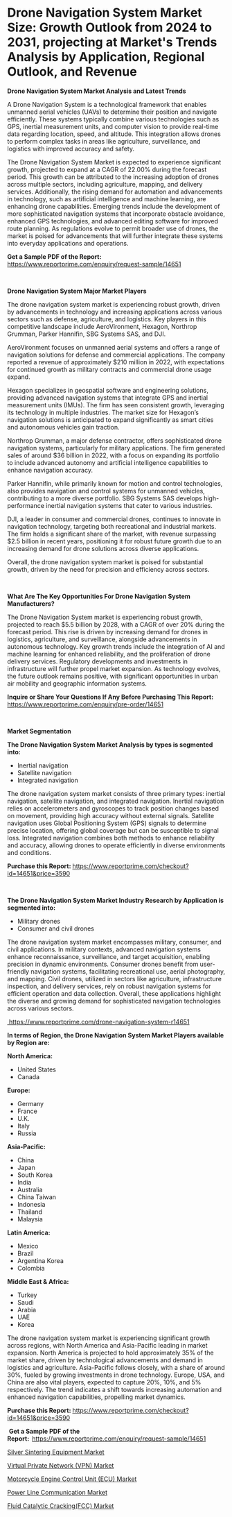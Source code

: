<p><h1>Drone Navigation System Market Size: Growth Outlook from 2024 to 2031, projecting at Market's Trends Analysis by Application, Regional Outlook, and Revenue</h1></p><p><strong>Drone Navigation System Market Analysis and Latest Trends</strong></p>
<p><p>A Drone Navigation System is a technological framework that enables unmanned aerial vehicles (UAVs) to determine their position and navigate efficiently. These systems typically combine various technologies such as GPS, inertial measurement units, and computer vision to provide real-time data regarding location, speed, and altitude. This integration allows drones to perform complex tasks in areas like agriculture, surveillance, and logistics with improved accuracy and safety.</p><p>The Drone Navigation System Market is expected to experience significant growth, projected to expand at a CAGR of 22.00% during the forecast period. This growth can be attributed to the increasing adoption of drones across multiple sectors, including agriculture, mapping, and delivery services. Additionally, the rising demand for automation and advancements in technology, such as artificial intelligence and machine learning, are enhancing drone capabilities. Emerging trends include the development of more sophisticated navigation systems that incorporate obstacle avoidance, enhanced GPS technologies, and advanced editing software for improved route planning. As regulations evolve to permit broader use of drones, the market is poised for advancements that will further integrate these systems into everyday applications and operations.</p></p>
<p><strong>Get a Sample PDF of the Report:&nbsp;</strong> <a href="https://www.reportprime.com/enquiry/request-sample/14651?utm_campaign=1124&utm_medium=2&utm_source=Github&utm_content=ia&utm_term=11102024&utm_id=drone-navigation-system">https://www.reportprime.com/enquiry/request-sample/14651</a></p>
<p>&nbsp;</p>
<p><strong>Drone Navigation System Major Market Players</strong></p>
<p><p>The drone navigation system market is experiencing robust growth, driven by advancements in technology and increasing applications across various sectors such as defense, agriculture, and logistics. Key players in this competitive landscape include AeroVironment, Hexagon, Northrop Grumman, Parker Hannifin, SBG Systems SAS, and DJI.</p><p>AeroVironment focuses on unmanned aerial systems and offers a range of navigation solutions for defense and commercial applications. The company reported a revenue of approximately $210 million in 2022, with expectations for continued growth as military contracts and commercial drone usage expand.</p><p>Hexagon specializes in geospatial software and engineering solutions, providing advanced navigation systems that integrate GPS and inertial measurement units (IMUs). The firm has seen consistent growth, leveraging its technology in multiple industries. The market size for Hexagon’s navigation solutions is anticipated to expand significantly as smart cities and autonomous vehicles gain traction.</p><p>Northrop Grumman, a major defense contractor, offers sophisticated drone navigation systems, particularly for military applications. The firm generated sales of around $36 billion in 2022, with a focus on expanding its portfolio to include advanced autonomy and artificial intelligence capabilities to enhance navigation accuracy.</p><p>Parker Hannifin, while primarily known for motion and control technologies, also provides navigation and control systems for unmanned vehicles, contributing to a more diverse portfolio. SBG Systems SAS develops high-performance inertial navigation systems that cater to various industries. </p><p>DJI, a leader in consumer and commercial drones, continues to innovate in navigation technology, targeting both recreational and industrial markets. The firm holds a significant share of the market, with revenue surpassing $2.5 billion in recent years, positioning it for robust future growth due to an increasing demand for drone solutions across diverse applications. </p><p>Overall, the drone navigation system market is poised for substantial growth, driven by the need for precision and efficiency across sectors.</p></p>
<p>&nbsp;</p>
<p><strong>What Are The Key Opportunities For Drone Navigation System Manufacturers?</strong></p>
<p><p>The Drone Navigation System market is experiencing robust growth, projected to reach $5.5 billion by 2028, with a CAGR of over 20% during the forecast period. This rise is driven by increasing demand for drones in logistics, agriculture, and surveillance, alongside advancements in autonomous technology. Key growth trends include the integration of AI and machine learning for enhanced reliability, and the proliferation of drone delivery services. Regulatory developments and investments in infrastructure will further propel market expansion. As technology evolves, the future outlook remains positive, with significant opportunities in urban air mobility and geographic information systems.</p></p>
<p><strong>Inquire or Share Your Questions If Any Before Purchasing This Report:</strong> <a href="https://www.reportprime.com/enquiry/pre-order/14651?utm_campaign=1124&utm_medium=2&utm_source=Github&utm_content=ia&utm_term=11102024&utm_id=drone-navigation-system">https://www.reportprime.com/enquiry/pre-order/14651</a></p>
<p>&nbsp;</p>
<p><strong>Market Segmentation</strong></p>
<p><strong>The Drone Navigation System Market Analysis by types is segmented into:</strong></p>
<p><ul><li>Inertial navigation</li><li>Satellite navigation</li><li>Integrated navigation</li></ul></p>
<p><p>The drone navigation system market consists of three primary types: inertial navigation, satellite navigation, and integrated navigation. Inertial navigation relies on accelerometers and gyroscopes to track position changes based on movement, providing high accuracy without external signals. Satellite navigation uses Global Positioning System (GPS) signals to determine precise location, offering global coverage but can be susceptible to signal loss. Integrated navigation combines both methods to enhance reliability and accuracy, allowing drones to operate efficiently in diverse environments and conditions.</p></p>
<p><strong>Purchase this Report:&nbsp;</strong><a href="https://www.reportprime.com/checkout?id=14651&price=3590&utm_campaign=1124&utm_medium=2&utm_source=Github&utm_content=ia&utm_term=11102024&utm_id=drone-navigation-system">https://www.reportprime.com/checkout?id=14651&price=3590</a></p>
<p>&nbsp;</p>
<p><strong>The Drone Navigation System Market Industry Research by Application is segmented into:</strong></p>
<p><ul><li>Military drones</li><li>Consumer and civil drones</li></ul></p>
<p><p>The drone navigation system market encompasses military, consumer, and civil applications. In military contexts, advanced navigation systems enhance reconnaissance, surveillance, and target acquisition, enabling precision in dynamic environments. Consumer drones benefit from user-friendly navigation systems, facilitating recreational use, aerial photography, and mapping. Civil drones, utilized in sectors like agriculture, infrastructure inspection, and delivery services, rely on robust navigation systems for efficient operation and data collection. Overall, these applications highlight the diverse and growing demand for sophisticated navigation technologies across various sectors.</p></p>
<p><a href="https://www.reportprime.com/drone-navigation-system-r14651?utm_campaign=1124&utm_medium=2&utm_source=Github&utm_content=ia&utm_term=11102024&utm_id=drone-navigation-system">&nbsp;https://www.reportprime.com/drone-navigation-system-r14651</a></p>
<p><strong>In terms of Region, the Drone Navigation System Market Players available by Region are:</strong></p>
<p>
    <p> <strong> North America: </strong>
        <ul>
            <li>United States</li>
            <li>Canada</li>
        </ul>
        </p> 
    <p> <strong> Europe: </strong>
        <ul>
            <li>Germany</li>
            <li>France</li>
            <li>U.K.</li>
            <li>Italy</li>
            <li>Russia</li>
        </ul>
        </p> 
    <p> <strong> Asia-Pacific: </strong>
        <ul>
            <li>China</li>
            <li>Japan</li>
            <li>South Korea</li>
            <li>India</li>
            <li>Australia</li>
            <li>China Taiwan</li>
            <li>Indonesia</li>
            <li>Thailand</li>
            <li>Malaysia</li>
        </ul>
        </p> 
    <p> <strong> Latin America: </strong>
        <ul>
            <li>Mexico</li>
            <li>Brazil</li>
            <li>Argentina Korea</li>
            <li>Colombia</li>
        </ul>
        </p> 
    <p> <strong> Middle East & Africa: </strong>
        <ul>
            <li>Turkey</li>
            <li>Saudi</li>
            <li>Arabia</li>
            <li>UAE</li>
            <li>Korea</li>
        </ul>
    </p>
    </p>
<p><p>The drone navigation system market is experiencing significant growth across regions, with North America and Asia-Pacific leading in market expansion. North America is projected to hold approximately 35% of the market share, driven by technological advancements and demand in logistics and agriculture. Asia-Pacific follows closely, with a share of around 30%, fueled by growing investments in drone technology. Europe, USA, and China are also vital players, expected to capture 20%, 10%, and 5% respectively. The trend indicates a shift towards increasing automation and enhanced navigation capabilities, propelling market dynamics.</p></p>
<p><strong>Purchase this Report: </strong><a href="https://www.reportprime.com/checkout?id=14651&price=3590&utm_campaign=1124&utm_medium=2&utm_source=Github&utm_content=ia&utm_term=11102024&utm_id=drone-navigation-system">https://www.reportprime.com/checkout?id=14651&price=3590</a></p>
<p>&nbsp;<strong>Get a Sample PDF of the Report:&nbsp;&nbsp;</strong><a href="https://www.reportprime.com/enquiry/request-sample/14651?utm_campaign=1124&utm_medium=2&utm_source=Github&utm_content=ia&utm_term=11102024&utm_id=drone-navigation-system">https://www.reportprime.com/enquiry/request-sample/14651</a></p>
<p><strong></strong></p>
<p><p><a href="https://www.linkedin.com/pulse/silver-sintering-equipment-value-chain-analysis-from-raw-materials-xeqke?utm_campaign=1124&utm_medium=2&utm_source=Github&utm_content=ia&utm_term=11102024&utm_id=drone-navigation-system">Silver Sintering Equipment Market</a></p><p><a href="https://issuu.com/reportprime-2/docs/virtual-private-network-vpn-market-_914b4dbf99c813?utm_campaign=1124&utm_medium=2&utm_source=Github&utm_content=ia&utm_term=11102024&utm_id=drone-navigation-system">Virtual Private Network (VPN) Market</a></p><p><a href="https://www.linkedin.com/pulse/global-motorcycle-engine-control-unit-ecu-market-landscape-future-6cswc?utm_campaign=1124&utm_medium=2&utm_source=Github&utm_content=ia&utm_term=11102024&utm_id=drone-navigation-system">Motorcycle Engine Control Unit (ECU) Market</a></p><p><a href="https://issuu.com/reportprime-2/docs/power-line-communication-market-siz_809f4994aa6374?utm_campaign=1124&utm_medium=2&utm_source=Github&utm_content=ia&utm_term=11102024&utm_id=drone-navigation-system">Power Line Communication Market</a></p><p><a href="https://www.linkedin.com/pulse/fluid-catalytic-crackingfcc-market-consolidation-impact-structure-pk4uc?utm_campaign=1124&utm_medium=2&utm_source=Github&utm_content=ia&utm_term=11102024&utm_id=drone-navigation-system">Fluid Catalytic Cracking(FCC) Market</a></p></p>
